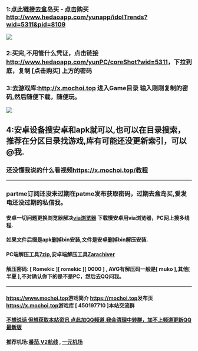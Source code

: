 ### 1:点此链接去盒岛买 - 点击购买 <http://www.hedaoapp.com/yunapp/idolTrends?wid=5311&pid=8109>
![](https://i.imgtg.com/2023/06/15/OB9KtC.jpg)
### 2:买完,不用管什么凭证，点击链接<http://www.hedaoapp.com/yunPC/coreShot?wid=5311>，下拉到底，复制 [点击购买] 上方的密码
### 3:去游戏库:<http://x.mochoi.top>  进入Game目录 输入刚刚复制的密码,然后随便下载，随便玩。
![](https://i.imgtg.com/2023/06/15/OB9Z2L.jpg)
## 4:安卓设备搜安卓和apk就可以,也可以在目录搜索，推荐在分区目录找游戏,库有可能还没更新索引，可以@我.
### 还没懂我说的什么看视频<https://x.mochoi.top/教程>
***
### partme订阅还没未过期在patme发布获取密码，过期去盒岛买,爱发电还没过期的私信我。
#### 安卓一切问题更换浏览器解决[via浏览器](https://viayoo.com/zh-cn) 下载慢安卓用via浏览器，PC网上搜多线程.
#### 如果文件后缀是apk删掉bin安装,文件是安卓删掉bin解压安装.
#### PC端解压工具[7zip](https://experiments-alicdn.sparanoid.net/7z/7z2201-x64.exe),安卓端解压工具[Zarachiver](https://x.mochoi.top/教程/安装包)
#### 解压密码: [ Romekic ][ romekic ][ 0000 ] , AVG有解压码一般是[ muko ],其他[ 半夏 ],不对确认你下的是不是PC，然后去QQ问我。
***
#### <https://www.mochoi.top>游戏简介 <https://mochoi.top>发布页 <https://x.mochoi.top>游戏库 [ 450197710 ]本站交流群
#### [不想说话 但想获取本站资讯 点此加QQ频道,我会清理中转群，加不上频道更新QQ最新版](https://pd.qq.com/s/84ljkq53i)
#### 推荐机场:[番茄.V2航线](https://fanqiev2.work/auth/register?code=pFLT)  ,  [一元机场](https://xn--4gq62f52gdss.com/#/register?code=KZXciMqn)
